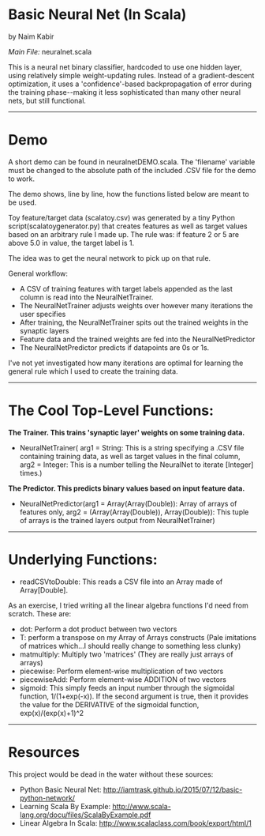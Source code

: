 # Basic Neural Net (In Scala)
by Naim Kabir

*Main File:* neuralnet.scala

This is a neural net binary classifier, hardcoded to use one hidden layer, using relatively simple weight-updating rules. Instead of a gradient-descent optimization, it uses a 'confidence'-based backpropagation of error during the training phase--making it less sophisticated than many other neural nets, but still functional.
***
# Demo
A short demo can be found in neuralnetDEMO.scala. The 'filename' variable must be changed to the absolute path of the included .CSV file for the demo to work.

The demo shows, line by line, how the functions listed below are meant to be used.

Toy feature/target data (scalatoy.csv) was generated by a tiny Python script(scalatoygenerator.py) that creates features as well as target values based on an arbitrary rule I made up. The rule was: if feature 2 or 5 are above 5.0 in value, the target label is 1.

The idea was to get the neural network to pick up on that rule.

General workflow:
* A CSV of training features with target labels appended as the last column is read into the NeuralNetTrainer.
* The NeuralNetTrainer adjusts weights over however many iterations the user specifies
* After training, the NeuralNetTrainer spits out the trained weights in the synaptic layers
* Feature data and the trained weights are fed into the NeuralNetPredictor
* The NeuralNetPredictor predicts if datapoints are 0s or 1s.

I've not yet investigated how many iterations are optimal for learning the general rule which I used to create the training data.
***
# The Cool Top-Level Functions:
**The Trainer. This trains 'synaptic layer' weights on some training data.**
* NeuralNetTrainer( arg1 = String: This is a string specifying a .CSV file containing training data, as well as target values in the final column, arg2 = Integer: This is a number telling the NeuralNet to iterate [Integer] times.)

**The Predictor. This predicts binary values based on input feature data.**
* NeuralNetPredictor(arg1 = Array(Array(Double)): Array of arrays of features only, arg2 = (Array(Array(Double)), Array(Double)): This tuple of arrays is the trained layers output from NeuralNetTrainer)

***
# Underlying Functions:
* readCSVtoDouble: This reads a CSV file into an Array made of Array[Double].

As an exercise, I tried writing all the linear algebra functions I'd need from scratch. These are:
* dot: Perform a dot product between two vectors
* T: perform a transpose on my Array of Arrays constructs (Pale imitations of matrices which...I should really change to something less clunky)
* matmultiply: Multiply two 'matrices' (They are really just arrays of arrays)
* piecewise: Perform element-wise multiplication of two vectors
* piecewiseAdd: Perform element-wise ADDITION of two vectors
* sigmoid: This simply feeds an input number through the sigmoidal function, 1/(1+exp(-x)). If the second argument is true, then it provides the value for the DERIVATIVE of the sigmoidal function, exp(x)/(exp(x)+1)^2

***
# Resources
This project would be dead in the water without these sources:
* Python Basic Neural Net: http://iamtrask.github.io/2015/07/12/basic-python-network/
* Learning Scala By Example: http://www.scala-lang.org/docu/files/ScalaByExample.pdf
* Linear Algebra In Scala: http://www.scalaclass.com/book/export/html/1
